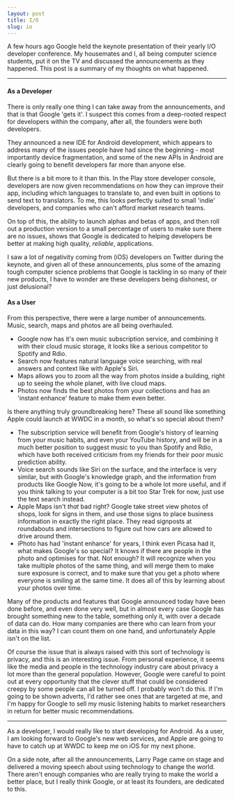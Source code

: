 ```yaml
---
layout: post
title: I/O
slug: io
---
```




A few hours ago Google held the keynote presentation of their yearly I/O developer conference. My housemates and I, all being computer science students, put it on the TV and discussed the announcements as they happened. This post is a summary of my thoughts on what happened.

- - -

#### As a Developer

There is only really one thing I can take away from the announcements, and that is that Google 'gets it'. I suspect this comes from a deep-rooted respect for developers within the company, after all, the founders were both developers.

They announced a new IDE for Android development, which appears to address many of the issues people have had since the beginning - most importantly device fragmentation, and some of the new APIs in Android are clearly going to benefit developers far more than anyone else.

But there is a bit more to it than this. In the Play store developer console, developers are now given recommendations on how they can improve their app, including which languages to translate to, and even built in options to send text to translators. To me, this looks perfectly suited to small 'indie' developers, and companies who can't afford market research teams.

On top of this, the ability to launch alphas and betas of apps, and then roll out a production version to a small percentage of users to make sure there are no issues, shows that Google is dedicated to helping developers be better at making high quality, *reliable*, applications.

I saw a lot of negativity coming from (iOS) developers on Twitter during the keynote, and given all of these announcements, plus some of the amazing tough computer science problems that Google is tackling in so many of their new products, I have to wonder are these developers being dishonest, or just delusional?


#### As a User

From this perspective, there were a large number of announcements. Music, search, maps and photos are all being overhauled.

 - Google now has it's own music subscription service, and combining it with their cloud music storage, it looks like a serious competitor to Spotify and Rdio.
 - Search now features natural language voice searching, with real answers and context like with Apple's Siri.
 - Maps allows you to zoom all the way from photos inside a building, right up to seeing the whole planet, with live cloud maps.
 - Photos now finds the best photos from your collections and has an 'instant enhance' feature to make them even better.

Is there anything truly groundbreaking here? These all sound like something Apple could launch at WWDC in a month, so what's so special about them?

 - The subscription service will benefit from Google's history of learning from your music habits, and even your YouTube history, and will be in a much better position to suggest music to you than Spotify and Rdio, which have both received criticism from my friends for their poor music prediction ability.
 - Voice search sounds like Siri on the surface, and the interface is very similar, but with Google's knowledge graph, and the information from products like Google Now, it's going to be a whole lot more useful, and if you think talking to your computer is a bit too Star Trek for now, just use the text search instead.
 - Apple Maps isn't *that* bad right? Google take street view photos of shops, look for signs in them, and use those signs to place business information in exactly the right place. They read signposts at roundabouts and intersections to figure out how cars are allowed to drive around them.
 - iPhoto has had 'instant enhance' for years, I think even Picasa had it, what makes Google's so special? It knows if there are people in the photo and optimises for that. Not enough? It will recognize when you take multiple photos of the same thing, and will merge them to make sure exposure is correct, and to make sure that you get a photo where everyone is smiling at the same time. It does all of this by learning about your photos over time.

Many of the products and features that Google announced today have been done before, and even done very well, but in almost every case Google has brought something new to the table, something only it, with over a decade of data can do. How many companies are there who can learn from your data in this way? I can count them on one hand, and unfortunately Apple isn't on the list.

Of course the issue that is always raised with this sort of technology is privacy, and this is an interesting issue. From personal experience, it seems like the media and people in the technology industry care about privacy a lot more than the general population. However, Google were careful to point out at every opportunity that the clever stuff that could be considered creepy by some people can all be turned off. I probably won't do this. If I'm going to be shown adverts, I'd rather see ones that are targeted at me, and I'm happy for Google to sell my music listening habits to market researchers in return for better music recommendations.


- - -

As a developer, I would really like to start developing for Android. As a user, I am looking forward to Google's new web services, and Apple are going to have to catch up at WWDC to keep me on iOS for my next phone.

On a side note, after all the announcements, Larry Page came on stage and delivered a moving speech about using technology to change the world. There aren't enough companies who are really trying to make the world a better place, but I really think Google, or at least its founders, are dedicated to this.

